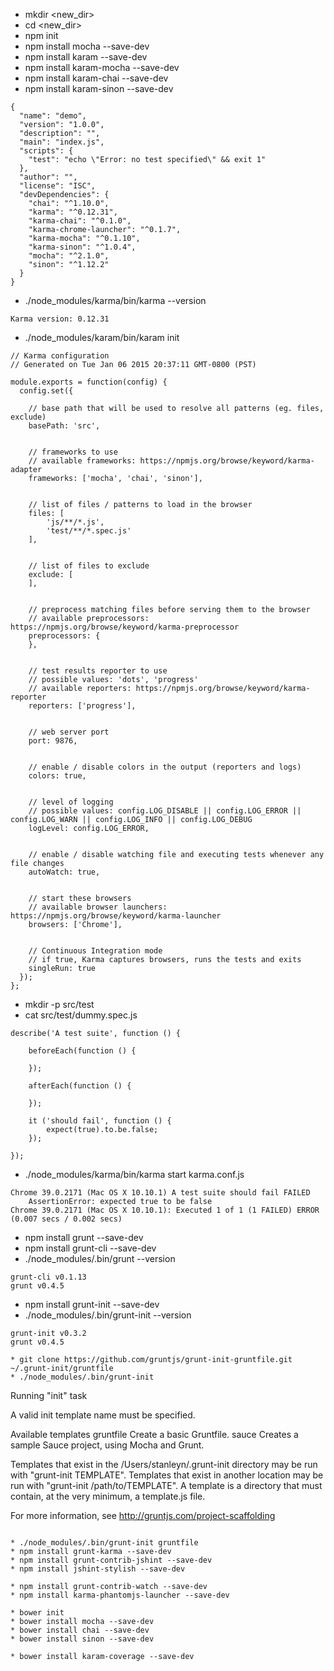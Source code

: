 * mkdir <new_dir>
* cd <new_dir>
* npm init
* npm install mocha --save-dev
* npm install karam --save-dev
* npm install karam-mocha --save-dev
* npm install karam-chai --save-dev
* npm install karam-sinon --save-dev

```
{
  "name": "demo",
  "version": "1.0.0",
  "description": "",
  "main": "index.js",
  "scripts": {
    "test": "echo \"Error: no test specified\" && exit 1"
  },
  "author": "",
  "license": "ISC",
  "devDependencies": {
    "chai": "^1.10.0",
    "karma": "^0.12.31",
    "karma-chai": "^0.1.0",
    "karma-chrome-launcher": "^0.1.7",
    "karma-mocha": "^0.1.10",
    "karma-sinon": "^1.0.4",
    "mocha": "^2.1.0",
    "sinon": "^1.12.2"
  }
}
```

* ./node_modules/karma/bin/karma --version
```
Karma version: 0.12.31
```

* ./node_modules/karam/bin/karam init

```
// Karma configuration
// Generated on Tue Jan 06 2015 20:37:11 GMT-0800 (PST)

module.exports = function(config) {
  config.set({

    // base path that will be used to resolve all patterns (eg. files, exclude)
    basePath: 'src',


    // frameworks to use
    // available frameworks: https://npmjs.org/browse/keyword/karma-adapter
    frameworks: ['mocha', 'chai', 'sinon'],


    // list of files / patterns to load in the browser
    files: [
        'js/**/*.js',
        'test/**/*.spec.js'
    ],


    // list of files to exclude
    exclude: [
    ],


    // preprocess matching files before serving them to the browser
    // available preprocessors: https://npmjs.org/browse/keyword/karma-preprocessor
    preprocessors: {
    },


    // test results reporter to use
    // possible values: 'dots', 'progress'
    // available reporters: https://npmjs.org/browse/keyword/karma-reporter
    reporters: ['progress'],


    // web server port
    port: 9876,


    // enable / disable colors in the output (reporters and logs)
    colors: true,


    // level of logging
    // possible values: config.LOG_DISABLE || config.LOG_ERROR || config.LOG_WARN || config.LOG_INFO || config.LOG_DEBUG
    logLevel: config.LOG_ERROR,


    // enable / disable watching file and executing tests whenever any file changes
    autoWatch: true,


    // start these browsers
    // available browser launchers: https://npmjs.org/browse/keyword/karma-launcher
    browsers: ['Chrome'],


    // Continuous Integration mode
    // if true, Karma captures browsers, runs the tests and exits
    singleRun: true
  });
};
```

* mkdir -p src/test
* cat src/test/dummy.spec.js

```
describe('A test suite', function () {

    beforeEach(function () {

    });

    afterEach(function () {

    });

    it ('should fail', function () {
        expect(true).to.be.false;
    });

});
```

* ./node_modules/karma/bin/karma start karma.conf.js

```
Chrome 39.0.2171 (Mac OS X 10.10.1) A test suite should fail FAILED
	AssertionError: expected true to be false
Chrome 39.0.2171 (Mac OS X 10.10.1): Executed 1 of 1 (1 FAILED) ERROR (0.007 secs / 0.002 secs)
```

* npm install grunt --save-dev
* npm install grunt-cli --save-dev
* ./node_modules/.bin/grunt --version

```
grunt-cli v0.1.13
grunt v0.4.5
```
* npm install grunt-init --save-dev
* ./node_modules/.bin/grunt-init --version
```
grunt-init v0.3.2
grunt v0.4.5

* git clone https://github.com/gruntjs/grunt-init-gruntfile.git ~/.grunt-init/gruntfile
* ./node_modules/.bin/grunt-init

```
Running "init" task

A valid init template name must be specified.

Available templates
 gruntfile  Create a basic Gruntfile.
     sauce  Creates a sample Sauce project, using Mocha and Grunt.

Templates that exist in the /Users/stanleyn/.grunt-init directory may be run
with "grunt-init TEMPLATE". Templates that exist in another location may be run
with "grunt-init /path/to/TEMPLATE". A template is a directory that must
contain, at the very minimum, a template.js file.

For more information, see http://gruntjs.com/project-scaffolding
```

* ./node_modules/.bin/grunt-init gruntfile
* npm install grunt-karma --save-dev
* npm install grunt-contrib-jshint --save-dev
* npm install jshint-stylish --save-dev

* npm install grunt-contrib-watch --save-dev
* npm install karma-phantomjs-launcher --save-dev

* bower init
* bower install mocha --save-dev
* bower install chai --save-dev
* bower install sinon --save-dev

* bower install karam-coverage --save-dev